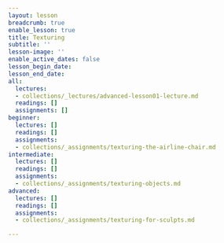 ```yaml
---
layout: lesson
breadcrumb: true
enable_lesson: true
title: Texturing
subtitle: ''
lesson-image: ''
enable_active_dates: false
lesson_begin_date: 
lesson_end_date: 
all:
  lectures:
  - collections/_lectures/advanced-lesson01-lecture.md
  readings: []
  assignments: []
beginner:
  lectures: []
  readings: []
  assignments:
  - collections/_assignments/texturing-the-airline-chair.md
intermediate:
  lectures: []
  readings: []
  assignments:
  - collections/_assignments/texturing-objects.md
advanced:
  lectures: []
  readings: []
  assignments:
  - collections/_assignments/texturing-for-sculpts.md

---
```

